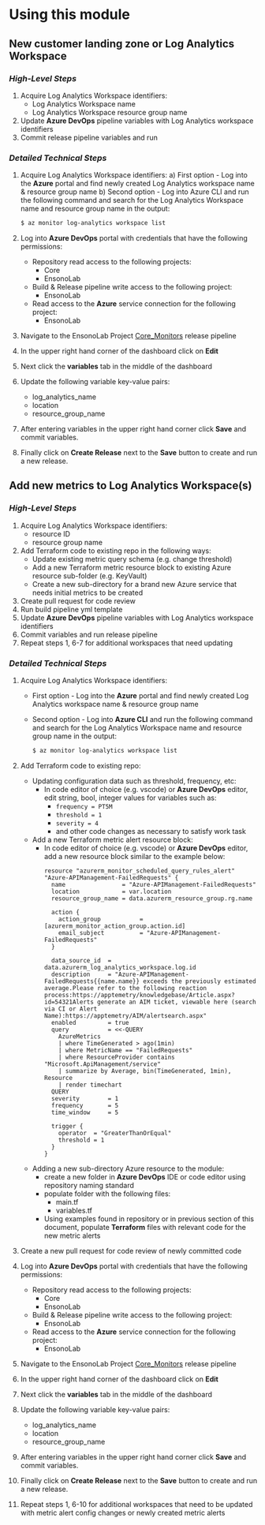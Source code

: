 # Using this module

## New customer landing zone or Log Analytics Workspace

### ***High-Level Steps***

  1. Acquire Log Analytics Workspace identifiers:
     - Log Analytics Workspace name
     - Log Analytics Workspace resource group name
  2. Update **Azure DevOps** pipeline variables with Log Analytics workspace identifiers
  3. Commit release pipeline variables and run

### ***Detailed Technical Steps***

1) Acquire Log Analytics Workspace identifiers:
   a) First option - Log into the **Azure** portal and find newly created Log Analytics workspace name & resource group name
   b) Second option - Log into Azure CLI and run the following command and search for the Log Analytics Workspace name and resource group name in the output:

      ``` bash
      $ az monitor log-analytics workspace list
      ```

2) Log into **Azure DevOps** portal with credentials that have the following permissions:
   - Repository read access to the following projects:
     - Core
     - EnsonoLab
   - Build & Release pipeline write access to the following project:
     - EnsonoLab
   - Read access to the **Azure** service connection for the following project:
     - EnsonoLab

3) Navigate to the EnsonoLab Project [Core_Monitors](https://dev.azure.com/EnsonoDevOps/EnsonoLab/_release?_a=releases&view=mine&definitionId=3) release pipeline

4) In the upper right hand corner of the dashboard click on **Edit**

5) Next click the **variables** tab in the middle of the dashboard

6) Update the following variable key-value pairs:
   - log_analytics_name
   - location
   - resource_group_name

7) After entering variables in the upper right hand corner click **Save** and commit variables. 

8) Finally click on **Create Release** next to the **Save** button to create and run a new release.


## Add new metrics to Log Analytics Workspace(s)

### ***High-Level Steps***

  1. Acquire Log Analytics Workspace identifiers:
     - resource ID
     - resource group name
  2. Add Terraform code to existing repo in the following ways:
     - Update existing metric query schema (e.g. change threshold)
     - Add a new Terraform metric resource block to existing Azure resource sub-folder (e.g. KeyVault)
     - Create a new sub-directory for a brand new Azure service that needs initial metrics to be created 
  3. Create pull request for code review
  4. Run build pipeline yml template
  5. Update **Azure DevOps** pipeline variables with Log Analytics workspace identifiers
  6. Commit variables and run release pipeline
  7. Repeat steps 1, 6-7 for additional workspaces that need updating

### ***Detailed Technical Steps***

1) Acquire Log Analytics Workspace identifiers:
   - First option - Log into the **Azure** portal and find newly created Log Analytics workspace name & resource group name
   - Second option - Log into **Azure CLI** and run the following command and search for the Log Analytics Workspace name and resource group name in the output:

      ``` bash
      $ az monitor log-analytics workspace list
      ```

2) Add Terraform code to existing repo:
   - Updating configuration data such as threshold, frequency, etc:
     - In code editor of choice (e.g. vscode) or **Azure DevOps** editor, edit string, bool, integer values for variables such as:
       - `frequency = PT5M`
       - `threshold = 1`
       - `severity = 4`
       - and other code changes as necessary to satisfy work task
    - Add a new Terraform metric alert resource block:
      - In code editor of choice (e.g. vscode) or **Azure DevOps** editor, add a new resource block similar to the example below:
        ```
        resource "azurerm_monitor_scheduled_query_rules_alert" "Azure-APIManagement-FailedRequests" {
          name                = "Azure-APIManagement-FailedRequests"
          location            = var.location
          resource_group_name = data.azurerm_resource_group.rg.name
  
          action {
            action_group           = [azurerm_monitor_action_group.action.id]
            email_subject          = "Azure-APIManagement-FailedRequests"
          }

          data_source_id  = data.azurerm_log_analytics_workspace.log.id
          description     = "Azure-APIManagement-FailedRequests{{name.name}} exceeds the previously estimated average.Please refer to the following reaction process:https://apptemetry/knowledgebase/Article.aspx?id=54321Alerts generate an AIM ticket, viewable here (search via CI or Alert Name):https://apptemetry/AIM/alertsearch.aspx"
          enabled         = true
          query           = <<-QUERY
            AzureMetrics 
            | where TimeGenerated > ago(1min)
            | where MetricName == "FailedRequests"
            | where ResourceProvider contains "Microsoft.ApiManagement/service"
            | summarize by Average, bin(TimeGenerated, 1min), Resource
            | render timechart
          QUERY
          severity        = 1
          frequency       = 5
          time_window     = 5
  
          trigger {
            operator  = "GreaterThanOrEqual"
            threshold = 1
          }
        }
        ```
    - Adding a new sub-directory Azure resource to the module:
      - create a new folder in **Azure DevOps** IDE or code editor using repository naming standard
      - populate folder with the following files:
        - main.tf
        - variables.tf
      - Using examples found in repository or in previous section of this document, populate **Terraform** files with relevant code for the new metric alerts

3) Create a new pull request for code review of newly committed code

4) Log into **Azure DevOps** portal with credentials that have the following permissions:
   - Repository read access to the following projects:
     - Core
     - EnsonoLab
   - Build & Release pipeline write access to the following project:
     - EnsonoLab
   - Read access to the **Azure** service connection for the following project:
     - EnsonoLab

5) Navigate to the EnsonoLab Project [Core_Monitors](https://dev.azure.com/EnsonoDevOps/EnsonoLab/_release?_a=releases&view=mine&definitionId=3) release pipeline

6) In the upper right hand corner of the dashboard click on **Edit**

7) Next click the **variables** tab in the middle of the dashboard

8) Update the following variable key-value pairs:
   - log_analytics_name
   - location
   - resource_group_name

9) After entering variables in the upper right hand corner click **Save** and commit variables. 

10) Finally click on **Create Release** next to the **Save** button to create and run a new release.

11) Repeat steps 1, 6-10 for additional workspaces that need to be updated with metric alert config changes or newly created metric alerts

